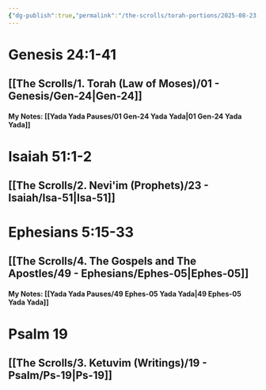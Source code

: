 ```yaml
---
{"dg-publish":true,"permalink":"/the-scrolls/torah-portions/2025-08-23-shabbat-reading/","tags":["#TheScrolls","#TorahPortions"]}
---
```


# Genesis 24:1-41
## [[The Scrolls/1. Torah (Law of Moses)/01 - Genesis/Gen-24\|Gen-24]]
#### My Notes: [[Yada Yada Pauses/01 Gen-24 Yada Yada\|01 Gen-24 Yada Yada]]
# Isaiah 51:1-2
## [[The Scrolls/2. Nevi'im (Prophets)/23 - Isaiah/Isa-51\|Isa-51]]
# Ephesians 5:15-33
## [[The Scrolls/4. The Gospels and The Apostles/49 - Ephesians/Ephes-05\|Ephes-05]]
#### My Notes: [[Yada Yada Pauses/49 Ephes-05 Yada Yada\|49 Ephes-05 Yada Yada]]
# Psalm 19
## [[The Scrolls/3. Ketuvim (Writings)/19 - Psalm/Ps-19\|Ps-19]]